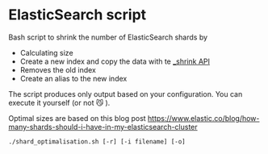 # ElasticSearch script

Bash script to shrink the number of ElasticSearch shards by
 - Calculating size
 - Create a new index and copy the data with te [_shrink API ](https://www.elastic.co/guide/en/elasticsearch/reference/master/indices-shrink-index.html)
 - Removes the old index
 - Create an alias to the new index

The script produces only output based on your configuration. You can execute it yourself (or not 😼 ).

Optimal sizes are based on this blog post https://www.elastic.co/blog/how-many-shards-should-i-have-in-my-elasticsearch-cluster 

```
./shard_optimalisation.sh [-r] [-i filename] [-o]
```